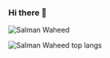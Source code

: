 ### Hi there 👋

![Salman Waheed](https://github-readme-stats.vercel.app/api?username=salmanwaheed&show_icons=true&theme=default&count_private=true&include_all_commits=true)

![Salman Waheed top langs](https://github-readme-stats.vercel.app/api/top-langs/?username=salmanwaheed)
